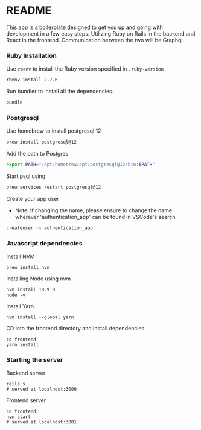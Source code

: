 # README

This app is a boilerplate designed to get you up and going with development in a few easy steps.
Utilizing Ruby on Rails in the backend and React in the frontend.
Communication between the two will be Graphql.

### Ruby Installation
Use `rbenv` to install the Ruby version specified in `.ruby-version`

```sh
rbenv install 2.7.6
```

Run bundler to install all the dependencies.
```sh
bundle
```

### Postgresql
Use homebrew to install postgresql 12
```sh
brew install postgresql@12
```
Add the path to Postgres
```sh
export PATH="/opt/homebrew/opt/postgresql@12/bin:$PATH"
```
Start psql using
```sh
brew services restart postgresql@12
```
Create your app user
* Note: If changing the name, please ensure to change the name wherever 'authentication_app' can be found in VSCode's search
```sh
createuser -s authentication_app
```

### Javascript dependencies
Install NVM
```shell
brew install nvm
```
Installing Node using nvm
```shell
nvm install 18.9.0
node -v
```
Install Yarn
```shell
nvm install --global yarn
```
CD into the frontend directory and install dependencies
```shell
cd frontend
yarn install
```

### Starting the server
Backend server
```shell
rails s
# served at localhost:3000
```
Frontend server
```shell
cd frontend
nvm start
# served at localhost:3001
```
